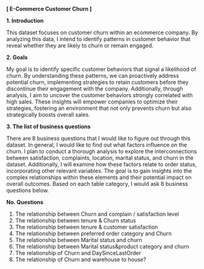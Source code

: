 **[ E-Commerce Customer Churn ]**


**1.	Introduction**

This dataset focuses on customer churn within an ecommerce company. By analyzing this data, I intend to identify patterns in customer behavior that reveal whether they are likely to churn or remain engaged.

**2.	Goals**

My goal is to identify specific customer behaviors that signal a likelihood of churn. By understanding these patterns, we can proactively address potential churn, implementing strategies to retain customers before they discontinue their engagement with the company.
Additionally, through analysis, I aim to uncover the customer behaviors strongly correlated with high sales. These insights will empower companies to optimize their strategies, fostering an environment that not only prevents churn but also strategically boosts overall sales.


**3.	The list of business questions**

There are 8 business questions that I would like to figure out through this dataset.
In general, I would like to find out what factors influence on the churn.
I plan to conduct a thorough analysis to explore the interconnections between 
satisfaction, complaints, location, marital status, and churn in the dataset. Additionally, I 
will examine how these factors relate to order status, incorporating other relevant 
variables. The goal is to gain insights into the complex relationships within these 
elements and their potential impact on overall outcomes.
Based on each table category, I would ask 8 business questions below.
 
**No.	Questions**

1.	The relationship between Churn and complain / satisfaction level
2.	The relationship between tenure & Churn status
3.	The relationship between tenure & customer satisfaction
4.	The relationship between preferred order category and Churn
5.	The relationship between Marital status and churn
6.	The relationship between Marital status&product category and churn
7.	The relationship of Churn and DaySinceLastOrder
8.	The relationship of Churn and warehouse to house?

